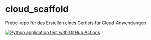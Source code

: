 # cloud_scaffold
Probe-repo für das Erstellen eines Gerüsts für Cloud-Anwendungen


[![Python application test with GitHub Actions](https://github.com/dennisb1239/cloud_scaffold/actions/workflows/main.yml/badge.svg)](https://github.com/dennisb1239/cloud_scaffold/actions/workflows/main.yml)
